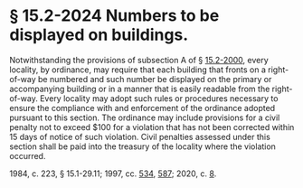 # § 15.2-2024 Numbers to be displayed on buildings.

<p>Notwithstanding the provisions of subsection A of § <a href='/vacode/15.2-2000/'>15.2-2000</a>, every locality, by ordinance, may require that each building that fronts on a right-of-way be numbered and such number be displayed on the primary or accompanying building or in a manner that is easily readable from the right-of-way. Every locality may adopt such rules or procedures necessary to ensure the compliance with and enforcement of the ordinance adopted pursuant to this section. The ordinance may include provisions for a civil penalty not to exceed $100 for a violation that has not been corrected within 15 days of notice of such violation. Civil penalties assessed under this section shall be paid into the treasury of the locality where the violation occurred.</p><p>1984, c. 223, § 15.1-29.11; 1997, cc. <a href='http://lis.virginia.gov/cgi-bin/legp604.exe?971+ful+CHAP0534'>534</a>, <a href='http://lis.virginia.gov/cgi-bin/legp604.exe?971+ful+CHAP0587'>587</a>; 2020, c. <a href='http://lis.virginia.gov/cgi-bin/legp604.exe?201+ful+CHAP0008'>8</a>.</p>